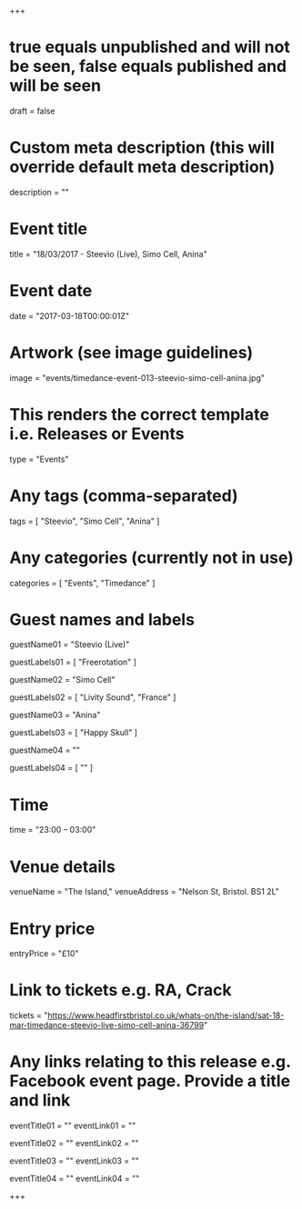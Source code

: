 +++

# true equals unpublished and will not be seen, false equals published and will be seen
draft = false

# Custom meta description (this will override default meta description)
description = ""

# Event title
title = "18/03/2017 - Steevio (Live), Simo Cell, Anina"

# Event date
date = "2017-03-18T00:00:01Z"

# Artwork (see image guidelines)
image = "events/timedance-event-013-steevio-simo-cell-anina.jpg"

# This renders the correct template i.e. Releases or Events
type = "Events"

# Any tags (comma-separated)
tags = [ 
	"Steevio",
	"Simo Cell",
	"Anina"
]

# Any categories (currently not in use)
categories = [
  "Events",
  "Timedance"
]

# Guest names and labels
guestName01 = "Steevio (Live)"

guestLabels01 = [
	"Freerotation"
]

guestName02 = "Simo Cell"

guestLabels02 = [
	"Livity Sound",
	"France"
]

guestName03 = "Anina"

guestLabels03 = [
	"Happy Skull"
]

guestName04 = ""

guestLabels04 = [
	""
]

# Time
time = "23:00 – 03:00"

# Venue details
venueName = "The Island,"
venueAddress = "Nelson St, Bristol. BS1 2L"

# Entry price
entryPrice = "£10"

# Link to tickets e.g. RA, Crack 
tickets = "https://www.headfirstbristol.co.uk/whats-on/the-island/sat-18-mar-timedance-steevio-live-simo-cell-anina-36799"

# Any links relating to this release e.g. Facebook event page. Provide a title and link
eventTitle01 = ""
eventLink01 = ""

eventTitle02 = ""
eventLink02 = ""

eventTitle03 = ""
eventLink03 = ""

eventTitle04 = ""
eventLink04 = ""


+++
